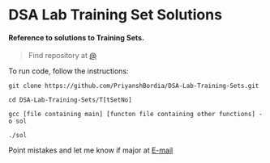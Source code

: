  # DSA Lab Training Set Solutions

#### Reference to solutions to Training Sets.

> Find repository at [@](https://priyanshbordia.github.io/DSA-Lab-Training-Sets/)

To run code, follow the instructions:
```
git clone https://github.com/PriyanshBordia/DSA-Lab-Training-Sets.git

cd DSA-Lab-Training-Sets/T[tSetNo]

gcc [file containing main] [functon file containing other functions] -o sol

./sol
```

Point mistakes and let me know if major at [E-mail](19ucs257@lnmiit.ac.in)

